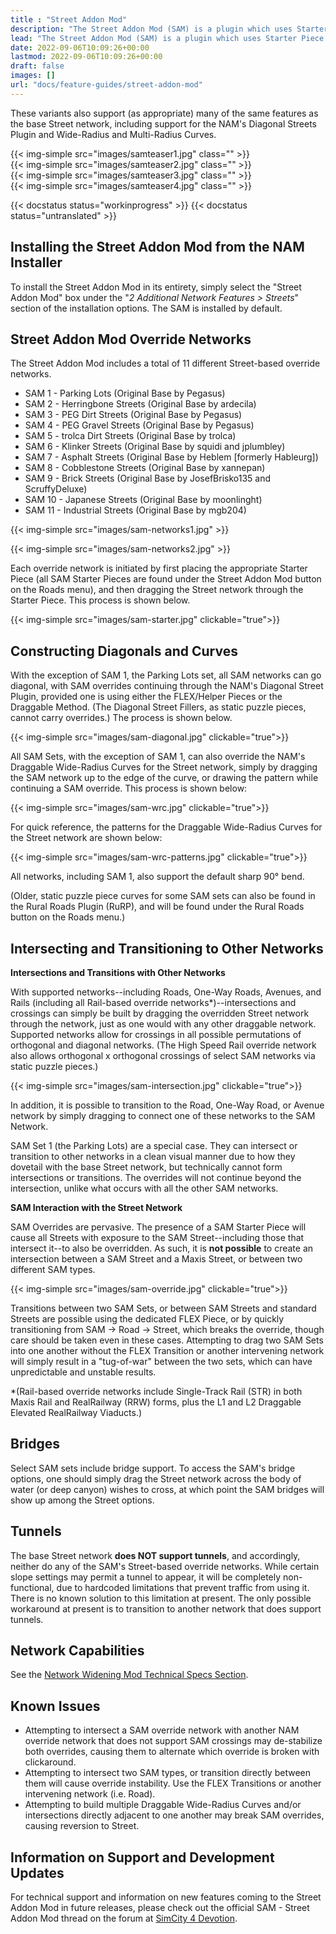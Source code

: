 ```yaml
---
title : "Street Addon Mod"
description: "The Street Addon Mod (SAM) is a plugin which uses Starter Piece technology to add texture variants of the Street network."
lead: "The Street Addon Mod (SAM) is a plugin which uses Starter Piece technology to add texture variants of the Street network."
date: 2022-09-06T10:09:26+00:00
lastmod: 2022-09-06T10:09:26+00:00
draft: false
images: []
url: "docs/feature-guides/street-addon-mod"
---
```




These variants also support (as appropriate) many of the same features as the base Street network, including support for the NAM's Diagonal Streets Plugin and Wide-Radius and Multi-Radius Curves.

<div class="row mx-0 g-1">
    <div class="col text-center">{{< img-simple src="images/samteaser1.jpg" class="" >}}</div>
    <div class="col text-center">{{< img-simple src="images/samteaser2.jpg" class="" >}}</div>
</div>
<div class="row mx-0 g-1">
    <div class="col text-center">{{< img-simple src="images/samteaser3.jpg" class="" >}}</div>
    <div class="col text-center">{{< img-simple src="images/samteaser4.jpg" class="" >}}</div>
</div>

{{< docstatus status="workinprogress" >}}
{{< docstatus status="untranslated" >}}

## Installing the Street Addon Mod from the NAM Installer

To install the Street Addon Mod in its entirety, simply select the "Street Addon Mod" box under the "_2 Additional Network Features > Streets_" section of the installation options. The SAM is installed by default.

## Street Addon Mod Override Networks

The Street Addon Mod includes a total of 11 different Street-based override networks.

* SAM 1 - Parking Lots (Original Base by Pegasus)
* SAM 2 - Herringbone Streets (Original Base by ardecila)
* SAM 3 - PEG Dirt Streets (Original Base by Pegasus)
* SAM 4 - PEG Gravel Streets (Original Base by Pegasus)
* SAM 5 - trolca Dirt Streets (Original Base by trolca)
* SAM 6 - Klinker Streets (Original Base by squidi and jplumbley)
* SAM 7 - Asphalt Streets (Original Base by Heblem [formerly Hableurg])
* SAM 8 - Cobblestone Streets (Original Base by xannepan)
* SAM 9 - Brick Streets (Original Base by JosefBrisko135 and ScruffyDeluxe)
* SAM 10 - Japanese Streets (Original Base by moonlinght)
* SAM 11 - Industrial Streets (Original Base by mgb204)

{{< img-simple src="images/sam-networks1.jpg" >}}

{{< img-simple src="images/sam-networks2.jpg" >}}

Each override network is initiated by first placing the appropriate Starter Piece (all SAM Starter Pieces are found under the Street Addon Mod button on the Roads menu), and then dragging the Street network through the Starter Piece. This process is shown below.

{{< img-simple src="images/sam-starter.jpg" clickable="true">}}

## Constructing Diagonals and Curves

With the exception of SAM 1, the Parking Lots set, all SAM networks can go diagonal, with SAM overrides continuing through the NAM's Diagonal Street Plugin, provided one is using either the FLEX/Helper Pieces or the Draggable Method. (The Diagonal Street Fillers, as static puzzle pieces, cannot carry overrides.) The process is shown below.

{{< img-simple src="images/sam-diagonal.jpg" clickable="true">}}

All SAM Sets, with the exception of SAM 1, can also override the NAM's Draggable Wide-Radius Curves for the Street network, simply by dragging the SAM network up to the edge of the curve, or drawing the pattern while continuing a SAM override. This process is shown below:

{{< img-simple src="images/sam-wrc.jpg" clickable="true">}}

For quick reference, the patterns for the Draggable Wide-Radius Curves for the Street network are shown below:

{{< img-simple src="images/sam-wrc-patterns.jpg" clickable="true">}}

All networks, including SAM 1, also support the default sharp 90° bend.

(Older, static puzzle piece curves for some SAM sets can also be found in the Rural Roads Plugin (RuRP), and will be found under the Rural Roads button on the Roads menu.)

## Intersecting and Transitioning to Other Networks

**Intersections and Transitions with Other Networks**

With supported networks--including Roads, One-Way Roads, Avenues, and Rails (including all Rail-based override networks\*)--intersections and crossings can simply be built by dragging the overridden Street network through the network, just as one would with any other draggable network. Supported networks allow for crossings in all possible permutations of orthogonal and diagonal networks. (The High Speed Rail override network also allows orthogonal x orthogonal crossings of select SAM networks via static puzzle pieces.)

{{< img-simple src="images/sam-intersection.jpg" clickable="true">}}

In addition, it is possible to transition to the Road, One-Way Road, or Avenue network by simply dragging to connect one of these networks to the SAM Network.

SAM Set 1 (the Parking Lots) are a special case. They can intersect or transition to other networks in a clean visual manner due to how they dovetail with the base Street network, but technically cannot form intersections or transitions. The overrides will not continue beyond the intersection, unlike what occurs with all the other SAM networks.

**SAM Interaction with the Street Network**

SAM Overrides are pervasive. The presence of a SAM Starter Piece will cause all Streets with exposure to the SAM Street--including those that intersect it--to also be overridden. As such, it is **not possible** to create an intersection between a SAM Street and a Maxis Street, or between two different SAM types.

{{< img-simple src="images/sam-override.jpg" clickable="true">}}

Transitions between two SAM Sets, or between SAM Streets and standard Streets are possible using the dedicated FLEX Piece, or by quickly transitioning from SAM -> Road -> Street, which breaks the override, though care should be taken even in these cases. Attempting to drag two SAM Sets into one another without the FLEX Transition or another intervening network will simply result in a "tug-of-war" between the two sets, which can have unpredictable and unstable results.

*(Rail-based override networks include Single-Track Rail (STR) in both Maxis Rail and RealRailway (RRW) forms, plus the L1 and L2 Draggable Elevated RealRailway Viaducts.)

## Bridges

Select SAM sets include bridge support. To access the SAM's bridge options, one should simply drag the Street network across the body of water (or deep canyon) wishes to cross, at which point the SAM bridges will show up among the Street options.

## Tunnels

The base Street network **does NOT support tunnels**, and accordingly, neither do any of the SAM's Street-based override networks. While certain slope settings may permit a tunnel to appear, it will be completely non-functional, due to hardcoded limitations that prevent traffic from using it. There is no known solution to this limitation at present. The only possible workaround at present is to transition to another network that does support tunnels.

## Network Capabilities

See the [Network Widening Mod Technical Specs Section](../../tech-specs/street-addon-mod).

## Known Issues

* Attempting to intersect a SAM override network with another NAM override network that does not support SAM crossings may de-stabilize both overrides, causing them to alternate which override is broken with clickaround.
* Attempting to intersect two SAM types, or transition directly between them will cause override instability.  Use the FLEX Transitions or another intervening network (i.e. Road).
* Attempting to build multiple Draggable Wide-Radius Curves and/or intersections directly adjacent to one another may break SAM overrides, causing reversion to Street.

## Information on Support and Development Updates

For technical support and information on new features coming to the Street Addon Mod in future releases, please check out the official SAM - Street Addon Mod thread on the forum at [SimCity 4 Devotion](http://sc4devotion.com/forums/index.php?topic=1617.0).
